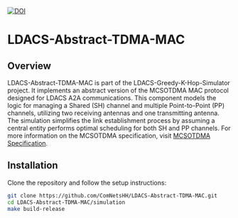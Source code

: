 [![DOI](https://zenodo.org/badge/DOI/10.5281/zenodo.10995658.svg)](https://doi.org/10.5281/zenodo.10995658)

# LDACS-Abstract-TDMA-MAC

## Overview
LDACS-Abstract-TDMA-MAC is part of the LDACS-Greedy-K-Hop-Simulator project. It implements an abstract version of the MCSOTDMA MAC protocol designed for LDACS A2A communications. This component models the logic for managing a Shared (SH) channel and multiple Point-to-Point (PP) channels, utilizing two receiving antennas and one transmitting antenna. The simulation simplifies the link establishment process by assuming a central entity performs optimal scheduling for both SH and PP channels. For more information on the MCSOTDMA specification, visit [MCSOTDMA Specification](https://github.com/ComNetsHH/ldacs_mcsotdma_specification).

## Installation
Clone the repository and follow the setup instructions:
```bash
git clone https://github.com/ComNetsHH/LDACS-Abstract-TDMA-MAC.git
cd LDACS-Abstract-TDMA-MAC/simulation
make build-release
```
